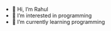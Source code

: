 - 👋 Hi, I’m Rahul
- 👀 I’m interested in programming
- 🌱 I’m currently learning programming

<!---
rhl333/rhl333 is a ✨ special ✨ repository because its `README.md` (this file) appears on your GitHub profile.
You can click the Preview link to take a look at your changes.
--->
